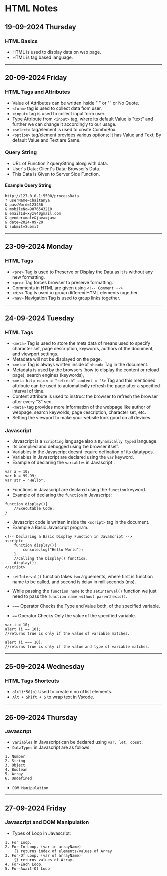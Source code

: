 # HTML Notes
## 19-09-2024 Thursday

### HTML Basics

* HTML is used to display data on web page.
* HTML is tag based language.

------------------------
## 20-09-2024 Friday

### HTML Tags and Attributes

* Value of Attributes can be written inside " " or ' ' or No Quote.
* `<form>` tag is used to collect data from user.
* `<input>` tag is used to collect input form user.
* Type Attribute from `<input>` tag, where its default Value is "text" and further we can change it accordingly to our usage.
* `<select>` tag/element is used to create ComboBox.
* `<option>` tag/element provides various options; It has Value and Text; By default Value and Text are Same.

### Query String

* URL of Function ? queryString along with data.
* User's Data; Client's Data; Browser's Data.
* This Data is Given to Server Side Function.

#### Example Query String

```
http://127.0.0.1:5500/processData
? userName=Chaitanya
& passWord=123456
& mobileNo=9876543210
& emailId=xyz%40gmail.com
& gender=male&java=java
& date=2024-09-20
& submit=Submit
```
----------------------
## 23-09-2024 Monday

### HTML Tags

* `<pre>` Tag is used to Preserve or Display the Data as it is without any new formatting.
* `<pre>` Tag forces browser to preserve formatting.
* Comments in HTML are given using `<!-- Comment -->`
* `<div>` Tag is used to group different HTML elements together.
* `<nav>` Navigation Tag is used to group links together.

----------------------
## 24-09-2024 Tuesday

### HTML Tags

* `<meta>` Tag is used to store the meta data of means used to specify character set, page description, keywords, authors of the document, and viewport settings.
* Metadata will not be displayed on the page.
* `<meta>` Tag is always written inside of `<head>` Tag in the document.
* Metadata is used by the browsers (how to display the content or reload page), search engines (keywords), 
* `<meta http-equiv = "refresh" content = "3>` Tag and this mentioned attribute can be used to automatically refresh the page after a specified interval of time. 
* Content attribute is used to instruct the browser to refresh the browser after every "3" sec.
* `<meta>` tag provides more information of the webpage like author of webpage, search keywords, page description, character set, etc.
* Setting the viewport to make your website look good on all devices.

### Javascript 

* Javascript is a `Scripting` language also a `Dynamically typed` language.
* Its complied and debugged using the browser itself.
* Variables in the Javascript doesnt require defination of its datatypes.
* Variables in Javascript are declared using the `var` keyword.
* Example of declaring the `variables` in Javascript :
```
var a = 10;
var b = 99.99;
var str = "Hello";
```
* Functions in Javascript are declared using the `function` keyword.
* Example of declaring the `function` in Javascript :
```
function display(){
    //Executable Code;
}
```
* Javascript code is written inside the `<script>` tag in the document.
* Example a Basic Javascript program.
```
<!-- Declaring a Basic Display Function in JavaScript -->
<script>
    function display(){
        console.log("Hello World");
    }
    //Calling the Display() function.
    display();
</script>
```

* `setInterval()` function takes `two` arguements, where first is function name to be called, and second is delay in milliseconds (ms).
* While passing the `function name` to the `setInterval()` function we just need to pass the `function name without parenthesis()`.

* `===` Operator Checks the Type and Value both, of the specified variable.
* `==` Operator Checks Only the value of the specified variable.
```
var i = 10;
alert (i == 10); 
//returns true is only if the value of variable matches.

alert (i === 10);
//returns true is only if the value and type of variable matches.
```

----------------------
## 25-09-2024 Wednesday

### HTML Tags Shortcuts

* `ol>li*50(n)` Used to create n no of list elements.
* `Alt + Shift + S` to wrap text in Vscode.


----------------------
## 26-09-2024 Thursday

### Javascript

* `Variables` in Javascript can be declared using `var, let, cosnt`.
* `DataTypes` in Javascript are as follows:
```
1. Number
2. String
3. Object
4. Boolean
5. Array
6. Undefined
```
* `DOM Manipulation`

----------------------
## 27-09-2024 Friday

### Javascript and DOM Manipulation

* Types of Loop in Javascript:
```
1. For Loop.
2. For-In Loop. (var in arrayName) 
    {} returns index of elements/values of Array
3. For-Of Loop. (var of arrayName) 
    {} returns values of Array.
4. For-Each Loop.
5. For-Await-Of Loop
```